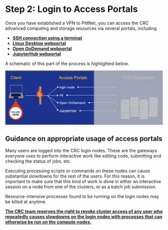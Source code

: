 # Step 2: Login to Access Portals

Once you have established a VPN to PittNet, you can access the CRC advanced computing and storage resources via
several portals, including

* [**SSH connection using a terminal**](../../web-portals/terminal)
* [**Linux Desktop webportal**](../../web-portals/viz)
* [**Open OnDemand webportal**](../../web-portals/open-ondemand)
* [**JupyterHub webportal**](../../web-portals/jupyter-hub)

A schematic of this part of the process is highlighted below.

![GETTING-STARTED-MAP](../_assets/img/getting-started/getting-started-step-2.png)


## Guidance on appropriate usage of access portals

Many users are logged into the CRC login nodes. These are the gateways everyone uses to perform interactive 
work like editing code, submitting and checking the status of jobs, etc.

Executing processing scripts or commands on these nodes can cause substantial slowdowns for the rest of the users. 
For this reason, it is important to make sure that this kind of work is done in either an interactive session on a node 
from one of the clusters, or as a batch job submission.

Resource-intensive processes found to be running on the login nodes may be killed at anytime.

<ins>**The CRC team reserves the right to revoke cluster access of any user who repeatedly causes slowdowns on the login 
nodes with processes that can otherwise be run on the compute nodes.**</ins>

